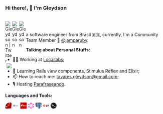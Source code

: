 ### Hi there!, 👋 I'm Gleydson

<br/>
<a href="https://twitter.com/g13ydson">
  <img align="left" alt="Gleydson | Twitter" width="22px" src="https://cdn.jsdelivr.net/npm/simple-icons@v3/icons/twitter.svg" />
</a>
<a href="https://www.linkedin.com/in/gleydsontavares/">
  <img align="left" alt="Gleydson" width="22px" src="https://cdn.jsdelivr.net/npm/simple-icons@v3/icons/linkedin.svg" />
</a>
<a href="https://t.me/g13ydson">
  <img align="left" alt="Gleydson" width="22px" src="https://cdn.jsdelivr.net/npm/simple-icons@v3/icons/telegram.svg" />
</a>

<br/>
<br/

a software engineer from Brasil 🇧🇷, currently, I'm a Community Team Member 💎 [@jamparuby](https://github.com/jamparuby).

<img align="right" width="500px" eight="200px" src="https://pbs.twimg.com/profile_banners/70558625/1594526066/1500x500" />
  
**Talking about Personal Stuffs:**

- 👨‍💻 Working at [Locallabs](https://github.com/localitylabs);
- 🌱 Learning Rails view components, Stimulus Reflex and Elixir; 
- 📫 How to reach me: tavares.gleydson@gmail.com;
- 🎙 Hosting [Parafraseando](https://parafraseando.herokuapp.com/).

**Languages and Tools:**  

<code><img height="20" src="https://raw.githubusercontent.com/github/explore/80688e429a7d4ef2fca1e82350fe8e3517d3494d/topics/ruby/ruby.png"></code>
<code><img height="20" src="https://raw.githubusercontent.com/github/explore/80688e429a7d4ef2fca1e82350fe8e3517d3494d/topics/elixir/elixir.png"></code>
<code><img height="20" src="https://raw.githubusercontent.com/github/explore/80688e429a7d4ef2fca1e82350fe8e3517d3494d/topics/rails/rails.png"></code>
<code><img height="20" src="https://raw.githubusercontent.com/github/explore/5c058a388828bb5fde0bcafd4bc867b5bb3f26f3/topics/graphql/graphql.png"></code>
<code><img height="20" src="https://raw.githubusercontent.com/github/explore/80688e429a7d4ef2fca1e82350fe8e3517d3494d/topics/postgresql/postgresql.png"></code>
<code><img height="20" src="https://raw.githubusercontent.com/github/explore/80688e429a7d4ef2fca1e82350fe8e3517d3494d/topics/git/git.png"></code>
<code><img height="20" src="https://raw.githubusercontent.com/github/explore/80688e429a7d4ef2fca1e82350fe8e3517d3494d/topics/terminal/terminal.png"></code>
